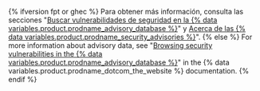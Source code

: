 {% ifversion fpt or ghec %}
Para obtener más información, consulta las secciones "[Buscar vulnerabilidades de seguridad en la {% data variables.product.prodname_advisory_database %}](/code-security/supply-chain-security/browsing-security-vulnerabilities-in-the-github-advisory-database)" y [Acerca de las {% data variables.product.prodname_security_advisories %}](/code-security/security-advisories/about-github-security-advisories)".
{% else %}
For more information about advisory data, see "[Browsing security vulnerabilities in the {% data variables.product.prodname_advisory_database %}](/free-pro-team@latest/code-security/supply-chain-security/browsing-security-vulnerabilities-in-the-github-advisory-database)" in the {% data variables.product.prodname_dotcom_the_website %} documentation.
{% endif %}
